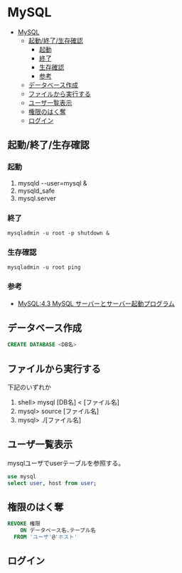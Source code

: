 # MySQL

- [MySQL](#mysql)
  - [起動/終了/生存確認](#起動終了生存確認)
    - [起動](#起動)
    - [終了](#終了)
    - [生存確認](#生存確認)
    - [参考](#参考)
  - [データベース作成](#データベース作成)
  - [ファイルから実行する](#ファイルから実行する)
  - [ユーザ一覧表示](#ユーザ一覧表示)
  - [権限のはく奪](#権限のはく奪)
  - [ログイン](#ログイン)

## 起動/終了/生存確認

### 起動

1. mysqld --user=mysql &
2. mysqld_safe
3. mysql.server

### 終了

```
mysqladmin -u root -p shutdown &
```

### 生存確認

```
mysqladmin -u root ping
```

### 参考

- [MySQL:4.3 MySQL サーバーとサーバー起動プログラム](https://dev.mysql.com/doc/refman/5.6/ja/windows-start-command-line.html)

## データベース作成

``` sql
CREATE DATABASE <DB名>
```

## ファイルから実行する

下記のいずれか

1. shell> mysql [DB名] < [ファイル名]
2. mysql> source [ファイル名]
3. mysql> ./[ファイル名]

## ユーザ一覧表示

mysqlユーザでuserテーブルを参照する。

``` sql
use mysql
select user, host from user;
```

## 権限のはく奪

``` sql
REVOKE 権限
    ON データベース名.テーブル名
  FROM 'ユーザ'@'ホスト'
```

## ログイン

